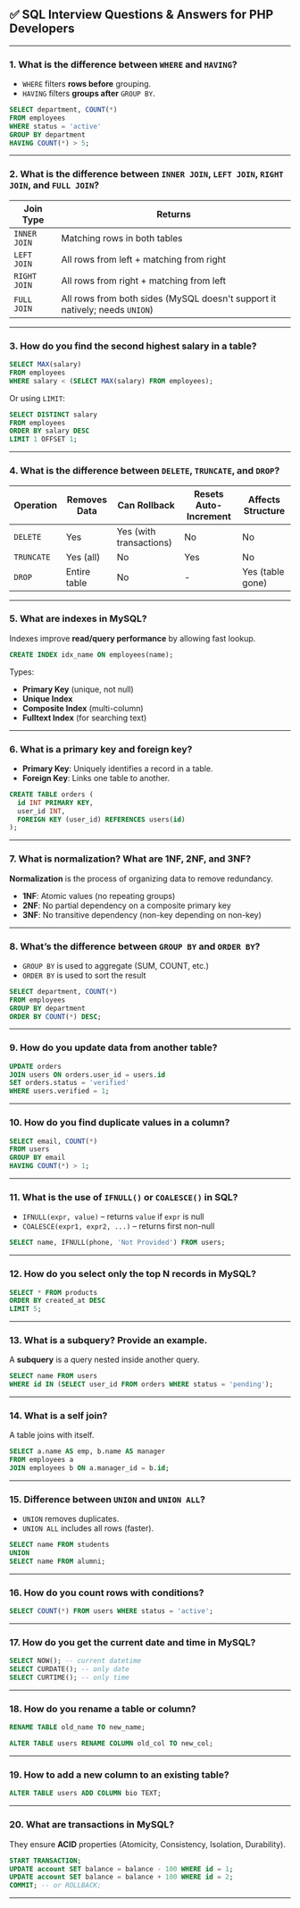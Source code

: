 
## ✅ **SQL Interview Questions & Answers for PHP Developers**

---

### **1. What is the difference between `WHERE` and `HAVING`?**

* `WHERE` filters **rows before** grouping.
* `HAVING` filters **groups after** `GROUP BY`.

```sql
SELECT department, COUNT(*) 
FROM employees 
WHERE status = 'active' 
GROUP BY department 
HAVING COUNT(*) > 5;
```

---

### **2. What is the difference between `INNER JOIN`, `LEFT JOIN`, `RIGHT JOIN`, and `FULL JOIN`?**

| Join Type    | Returns                                                                     |
| ------------ | --------------------------------------------------------------------------- |
| `INNER JOIN` | Matching rows in both tables                                                |
| `LEFT JOIN`  | All rows from left + matching from right                                    |
| `RIGHT JOIN` | All rows from right + matching from left                                    |
| `FULL JOIN`  | All rows from both sides (MySQL doesn't support it natively; needs `UNION`) |

---

### **3. How do you find the second highest salary in a table?**

```sql
SELECT MAX(salary)
FROM employees
WHERE salary < (SELECT MAX(salary) FROM employees);
```

Or using `LIMIT`:

```sql
SELECT DISTINCT salary 
FROM employees 
ORDER BY salary DESC 
LIMIT 1 OFFSET 1;
```

---

### **4. What is the difference between `DELETE`, `TRUNCATE`, and `DROP`?**

| Operation  | Removes Data | Can Rollback            | Resets Auto-Increment | Affects Structure |
| ---------- | ------------ | ----------------------- | --------------------- | ----------------- |
| `DELETE`   | Yes          | Yes (with transactions) | No                    | No                |
| `TRUNCATE` | Yes (all)    | No                      | Yes                   | No                |
| `DROP`     | Entire table | No                      | -                     | Yes (table gone)  |

---

### **5. What are indexes in MySQL?**

Indexes improve **read/query performance** by allowing fast lookup.

```sql
CREATE INDEX idx_name ON employees(name);
```

Types:

* **Primary Key** (unique, not null)
* **Unique Index**
* **Composite Index** (multi-column)
* **Fulltext Index** (for searching text)

---

### **6. What is a primary key and foreign key?**

* **Primary Key**: Uniquely identifies a record in a table.
* **Foreign Key**: Links one table to another.

```sql
CREATE TABLE orders (
  id INT PRIMARY KEY,
  user_id INT,
  FOREIGN KEY (user_id) REFERENCES users(id)
);
```

---

### **7. What is normalization? What are 1NF, 2NF, and 3NF?**

**Normalization** is the process of organizing data to remove redundancy.

* **1NF**: Atomic values (no repeating groups)
* **2NF**: No partial dependency on a composite primary key
* **3NF**: No transitive dependency (non-key depending on non-key)

---

### **8. What’s the difference between `GROUP BY` and `ORDER BY`?**

* `GROUP BY` is used to aggregate (SUM, COUNT, etc.)
* `ORDER BY` is used to sort the result

```sql
SELECT department, COUNT(*) 
FROM employees 
GROUP BY department 
ORDER BY COUNT(*) DESC;
```

---

### **9. How do you update data from another table?**

```sql
UPDATE orders 
JOIN users ON orders.user_id = users.id 
SET orders.status = 'verified' 
WHERE users.verified = 1;
```

---

### **10. How do you find duplicate values in a column?**

```sql
SELECT email, COUNT(*) 
FROM users 
GROUP BY email 
HAVING COUNT(*) > 1;
```

---

### **11. What is the use of `IFNULL()` or `COALESCE()` in SQL?**

* `IFNULL(expr, value)` – returns `value` if `expr` is null
* `COALESCE(expr1, expr2, ...)` – returns first non-null

```sql
SELECT name, IFNULL(phone, 'Not Provided') FROM users;
```

---

### **12. How do you select only the top N records in MySQL?**

```sql
SELECT * FROM products 
ORDER BY created_at DESC 
LIMIT 5;
```

---

### **13. What is a subquery? Provide an example.**

A **subquery** is a query nested inside another query.

```sql
SELECT name FROM users 
WHERE id IN (SELECT user_id FROM orders WHERE status = 'pending');
```

---

### **14. What is a self join?**

A table joins with itself.

```sql
SELECT a.name AS emp, b.name AS manager 
FROM employees a 
JOIN employees b ON a.manager_id = b.id;
```

---

### **15. Difference between `UNION` and `UNION ALL`?**

* `UNION` removes duplicates.
* `UNION ALL` includes all rows (faster).

```sql
SELECT name FROM students
UNION
SELECT name FROM alumni;
```

---

### **16. How do you count rows with conditions?**

```sql
SELECT COUNT(*) FROM users WHERE status = 'active';
```

---

### **17. How do you get the current date and time in MySQL?**

```sql
SELECT NOW(); -- current datetime
SELECT CURDATE(); -- only date
SELECT CURTIME(); -- only time
```

---

### **18. How do you rename a table or column?**

```sql
RENAME TABLE old_name TO new_name;

ALTER TABLE users RENAME COLUMN old_col TO new_col;
```

---

### **19. How to add a new column to an existing table?**

```sql
ALTER TABLE users ADD COLUMN bio TEXT;
```

---

### **20. What are transactions in MySQL?**

They ensure **ACID** properties (Atomicity, Consistency, Isolation, Durability).

```sql
START TRANSACTION;
UPDATE account SET balance = balance - 100 WHERE id = 1;
UPDATE account SET balance = balance + 100 WHERE id = 2;
COMMIT; -- or ROLLBACK;
```

---

